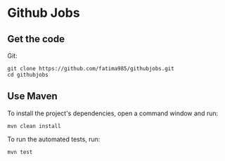 # Github Jobs


## Get the code

Git:

    git clone https://github.com/fatima985/githubjobs.git
    cd githubjobs

## Use Maven

To install the project's dependencies, open a command window and run:

    mvn clean install
    
To run the automated tests, run:
    
    mvn test